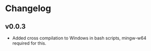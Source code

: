 # Changelog 
## v0.0.3
- Added cross compilation to Windows in bash scripts, mingw-w64 required for this.
